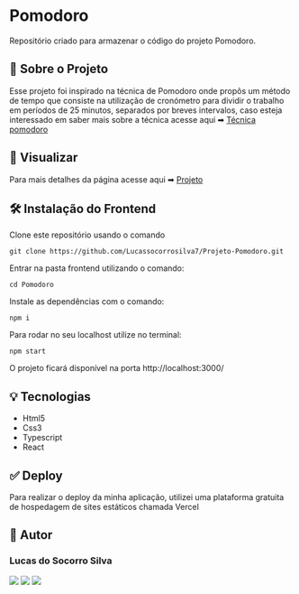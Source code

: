 # Pomodoro

Repositório criado para armazenar o código do projeto Pomodoro.

## 💬 Sobre o Projeto

Esse projeto foi inspirado na técnica de Pomodoro onde propôs um método de tempo que consiste na utilização de cronómetro para dividir o trabalho em períodos de 25 minutos, separados por breves intervalos, caso esteja interessado em saber mais sobre a técnica acesse aqui
➡ [Técnica pomodoro](https://pt.wikipedia.org/wiki/T%C3%A9cnica_pomodoro)

## 👀 Visualizar

Para mais detalhes da página acesse aqui ➡ [Projeto](https://projeto-pomodoro-three.vercel.app/)

## 🛠️ Instalação do Frontend

Clone este repositório usando o comando

```
git clone https://github.com/Lucassocorrosilva7/Projeto-Pomodoro.git
```

Entrar na pasta frontend utilizando o comando:

```
cd Pomodoro
```

Instale as dependências com o comando:

```
npm i
```

Para rodar no seu localhost utilize no terminal:

```
npm start
```

O projeto ficará disponível na porta http://localhost:3000/

## 💡 Tecnologias

- Html5
- Css3
- Typescript
- React

## ✅ Deploy

Para realizar o deploy da minha aplicação, utilizei uma plataforma gratuita de hospedagem de sites estáticos chamada Vercel

## 👤 Autor

### Lucas do Socorro Silva

<a href="https://lucas-bio.netlify.app/"><img src="https://img.shields.io/badge/Portfólio-6d28d9?style=for-the-badge&logo=&logoColor=white" target="_blank"></a>
<a href="https://www.linkedin.com/in/luquinhasssilva/"><img src="https://img.shields.io/badge/LinkedIn-0077B5?style=for-the-badge&logo=linkedin&logoColor=white" target="_blank"></a>
<a href="mailto:someone@lucassocorrosilva@gmail.com"><img src="https://img.shields.io/badge/Gmail-D14836?style=for-the-badge&logo=gmail&logoColor=white" target="_blank"></a>
